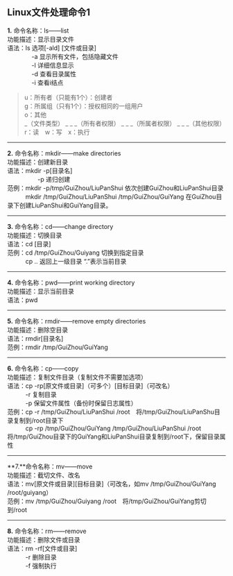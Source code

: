 ## Linux文件处理命令1<br/>
**1.** 命令名称：ls——list<br/>
功能描述：显示目录文件<br/>
语法：ls 选项[-ald] [文件或目录]<br/>
&emsp;&emsp;&emsp;&emsp;-a 显示所有文件，包括隐藏文件<br/>
&emsp;&emsp;&emsp;&emsp;-l 详细信息显示<br/>
&emsp;&emsp;&emsp;&emsp;-d 查看目录属性<br/>
&emsp;&emsp;&emsp;&emsp;-i 查看i结点<br/>
>u：所有者（只能有1个）：创建者<br/>
g：所属组（只有1个）：授权相同的一组用户<br/>
o：其他<br/>
\_（文件类型） \_ \_ \_（所有者权限） \_ \_ \_（所属者权限） \_ \_ \_（其他权限）<br/>
r：读&emsp;w：写&emsp;x：执行<br/>
***
**2.** 命令名称：mkdir——make directories<br/>
功能描述：创建新目录<br/>
语法：mkdir -p[目录名]<br/>
&emsp;&emsp;&emsp;&emsp;&emsp;-p 递归创建<br/>
范例：mkdir -p/tmp/GuiZhou/LiuPanShui  依次创建GuiZhou和LiuPanShui目录<br/>
&emsp;&emsp;&emsp;mkdir /tmp/GuiZhou/LiuPanShui /tmp/GuiZhou/GuiYang  在GuiZhou目录下创建LiuPanShui和GuiYang目录。<br/>
***
**3.** 命令名称：cd——change directory<br/>
功能描述：切换目录<br/>
语法：cd [目录]<br/>
范例：cd /tmp/GuiZhou/Guiyang 切换到指定目录<br/>
&emsp;&emsp;&emsp;cp .. 返回上一级目录  “.”表示当前目录<br/>
***
**4.** 命令名称：pwd——print working directory<br/>
功能描述：显示当前目录<br/>
语法：pwd<br/>
***
**5.** 命令名称：rmdir——remove empty directories<br/>
功能描述：删除空目录<br/>
语法：rmdir[目录名]<br/>
范例：rmdir /tmp/GuiZhou/GuiYang<br/>
***
**6.** 命令名称：cp——copy<br/>
功能描述：复制文件目录（复制文件不需要加选项）<br/>
语法：cp -rp[原文件或目录]（可多个）[目标目录]（可改名）<br/>
&emsp;&emsp;&emsp;-r 复制目录<br/>
&emsp;&emsp;&emsp;-p 保留文件属性（备份时保留日志属性）<br/>
范例：cp -r /tmp/GuiZhou/LiuPanShui /root&emsp;将/tmp/GuiZhou/LiuPanShu目录复制到/root目录下<br/>
&emsp;&emsp;&emsp;cp -rp /tmp/GuiZhou/GuiYang /tmp/GuiZhou/LiuPanShui /root <br/>
将/tmp/GuiZhou目录下的GuiYang和LiuPanShui目录复制到/root下，保留目录属性<br/>
***
**7.**命令名称：mv——move<br/>
功能描述：截切文件、改名<br/>
语法：mv[原文件或目录][目标目录]（可改名，如mv /tmp/GuiZhou/GuiYang /root/guiyang）<br/>
范例：mv /tmp/GuiZhou/Guiyang /root&emsp;将/tmp/GuiZhou/GuiYang剪切到/root<br/>
***
**8.** 命令名称：rm——remove<br/>
功能描述：删除文件或目录<br/>
语法：rm -rf[文件或目录]<br/>
&emsp;&emsp;&emsp;-r 删除目录<br/>
&emsp;&emsp;&emsp;-f 强制执行<br/>